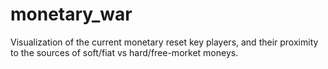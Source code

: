# monetary_war

Visualization of the current monetary reset key players, and their proximity to the sources of soft/fiat vs hard/free-morket moneys.
